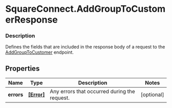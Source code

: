 # SquareConnect.AddGroupToCustomerResponse

### Description

Defines the fields that are included in the response body of a request to the [AddGroupToCustomer](#endpoint-addgrouptocustomer) endpoint.

## Properties
Name | Type | Description | Notes
------------ | ------------- | ------------- | -------------
**errors** | [**[Error]**](Error.md) | Any errors that occurred during the request. | [optional] 


